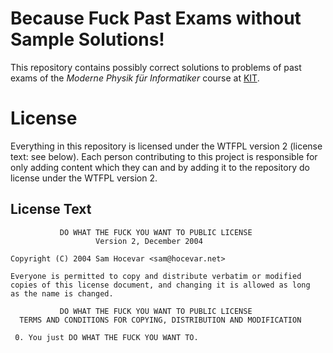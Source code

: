# Because Fuck Past Exams without Sample Solutions!
This repository contains possibly correct solutions to problems of past exams of the *Moderne Physik für Informatiker* course at [KIT](http://kit.edu).

# License
Everything in this repository is licensed under the WTFPL version 2 (license text: see below). Each person contributing to this project is responsible for only adding content which they can and by adding it to the repository do license under the WTFPL version 2.

## License Text
```
           DO WHAT THE FUCK YOU WANT TO PUBLIC LICENSE
                   Version 2, December 2004

Copyright (C) 2004 Sam Hocevar <sam@hocevar.net>

Everyone is permitted to copy and distribute verbatim or modified
copies of this license document, and changing it is allowed as long
as the name is changed.

           DO WHAT THE FUCK YOU WANT TO PUBLIC LICENSE
  TERMS AND CONDITIONS FOR COPYING, DISTRIBUTION AND MODIFICATION

 0. You just DO WHAT THE FUCK YOU WANT TO.
```
